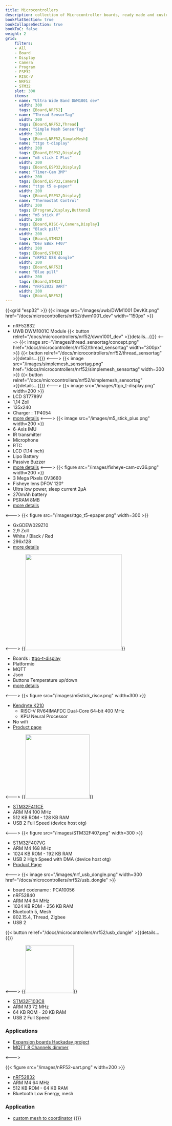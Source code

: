 ```yaml
---
title: Microcontrollers
description: collection of Microcontroller boards, ready made and custom made for ESP32, nRF52, STM32,...
bookFlatSection: true
bookCollapseSection: true
bookToC: false
weight: 2
grid:
    filters:
    - All
    - Board
    - Display
    - Camera
    - Program
    - ESP32
    - RISC-V
    - NRF52
    - STM32
    slot: 300
    items:
    - name: "Ultra Wide Band DWM1001 dev"
      width: 300
      tags: [Board,NRF52]
    - name: "Thread SensorTag"
      width: 200
      tags: [Board,NRF52,Thread]
    - name: "Simple Mesh SensorTag"
      width: 200
      tags: [Board,NRF52,SimpleMesh]
    - name: "ttgo t-display"
      width: 200
      tags: [Board,ESP32,Display]
    - name: "m5 stick C Plus"
      width: 200
      tags: [Board,ESP32,Display]
    - name: "Timer-Cam 3MP"
      width: 200
      tags: [Board,ESP32,Camera]
    - name: "ttgo t5 e-paper"
      width: 200
      tags: [Board,ESP32,Display]
    - name: "Thermostat Control"
      width: 200
      tags: [Program,Display,Buttons]
    - name: "m5 stick V"
      width: 200
      tags: [Board,RISC-V,Camera,Display]
    - name: "Black pill"
      width: 200
      tags: [Board,STM32]
    - name: "Dev EBox F407"
      width: 200
      tags: [Board,STM32]
    - name: "nRF52 USB dongle"
      width: 200
      tags: [Board,NRF52]
    - name: "Blue pill"
      width: 200
      tags: [Board,STM32]
    - name: "nRF52832 UART"
      width: 200
      tags: [Board,NRF52]
---
```

{{<grid "esp32" >}}
{{< image src="/images/uwb/DWM1001 DevKit.png" href="/docs/microcontrollers/nrf52/dwm1001_dev" width="150px" >}}
* nRF52832
* UWB DWM1001C Module
{{< button relref="/docs/microcontrollers/nrf52/dwm1001_dev" >}}details...{{</button>}}
<--->
{{< image src="/images/thread_sensortag/concept.png" href="/docs/microcontrollers/nrf52/thread_sensortag" width="300px" >}}
{{< button relref="/docs/microcontrollers/nrf52/thread_sensortag" >}}details...{{</button>}}
<--->
{{< image src="/images/simplemesh_sensortag.png" href="/docs/microcontrollers/nrf52/simplemesh_sensortag" width=300 >}}
{{< button relref="/docs/microcontrollers/nrf52/simplemesh_sensortag" >}}details...{{</button>}}
<--->
{{< image src="/images/ttgo_t-display.png" width=200 >}}
* LCD ST7789V
* 1,14 Zoll
* 135x240
* Charger : TP4054
* [more details](/docs/microcontrollers/esp32/ttgo-t-display)
<--->
{{< image src="/images/m5_stick_plus.png" width=200 >}}
* 6-Axis IMU
* IR transmitter
* Microphone
* RTC
* LCD (1.14 inch)
* Lipo Battery
* Passive Buzzer
* [more details](/docs/microcontrollers/esp32/m5stick-plus)
<--->
{{< figure src="/images/fisheye-cam-ov36.png" width=200 >}}
* 3 Mega Pixels OV3660
* Fisheye lens DFOV 120°
* Ultra low power, sleep current 2μA
* 270mAh battery
* PSRAM 8MB
* [more details](/docs/microcontrollers/esp32/fisheye-cam-ov36)

<--->
{{< figure src="/images/ttgo_t5-epaper.png" width=300 >}}
* GxGDEW029Z10
* 2,9 Zoll
* White / Black / Red
* 296x128
* [more details](/docs/microcontrollers/esp32/ttgo-t5-epaper)

<--->
{{<image src="/images/esp32/display-control-app-all-info.png" width=300 >}}
* Boards : [ttgo-t-display](/docs/microcontrollers/esp32/ttgo-t-display)
* Platformio
* MQTT
* Json
* Buttons Temperature up/down
* [more details](/docs/microcontrollers/esp32/ttgo-t-display/#thermostat-control)

<--->
{{< figure src="/images/m5stick_riscv.png" width=300 >}}
* [Kendryte K210](https://canaan.io/product/kendryteai)
    * RISC-V RV64IMAFDC Dual-Core 64-bit 400 MHz
    * KPU Neural Processor
* No wifi
* [Product page](https://m5stack.com/collections/m5-core/products/stickv)

<--->
{{<image src="/images/stm32_blackpill.png" height=200 >}}
* [STM32F411CE](https://www.st.com/en/microcontrollers-microprocessors/stm32f411ce.html)
* ARM M4 100 MHz
* 512 KB ROM - 128 KB RAM
* USB 2 Full Speed (device host otg)

<--->
{{< figure src="/images/STM32F407.png" width=300 >}}
* [STM32F407VG](https://www.st.com/en/microcontrollers-microprocessors/stm32f407vg.html)
* ARM M4 168 MHz
* 1024 KB ROM - 192 KB RAM
* USB 2 High Speed with DMA (device host otg)
* [Product Page](https://stm32-base.org/boards/STM32F407VGT6-STM32F4XX-M.html)

<--->
{{< image src="/images/nrf_usb_dongle.png" width=300 href="/docs/microcontrollers/nrf52/usb_dongle" >}}

* board codename : PCA10056
* nRF52840
* ARM M4 64 MHz
* 1024 KB ROM - 256 KB RAM
* Bluetooth 5, Mesh
* 802.15.4, Thread, Zigbee
* USB 2

{{< button relref="/docs/microcontrollers/nrf52/usb_dongle" >}}details...{{</button>}}

<--->
{{<image src="/images/stm32_bluepill.png" height=150 >}}
* [STM32F103C8](http://www.st.com/en/microcontrollers/stm32f103c8.html)
* ARM M3 72 MHz
* 64 KB ROM - 20 KB RAM
* USB 2 Full Speed

### Applications
* [Expansion boards Hackaday project](https://hackaday.io/project/21396-stm32-blue-pill-iot-expansion-boards)
* [MQTT 8 Channels dimmer](https://hackaday.io/project/28678-stm32-bluepill-x8-edison-bulbs-with-nrf-and-mqtt)

<--->


{{< figure src="/images/nRF52-uart.png" width=200 >}}
* [nRF52832](https://www.nordicsemi.com/Products/Low-power-short-range-wireless/nRF52832)
* ARM M4 64 MHz
* 512 KB ROM - 64 KB RAM
* Bluetooth Low Energy, mesh
### Application
* [custom mesh to coordinator](https://github.com/nRFMesh/nRF52_Mesh#04-uart-dongle)
{{</grid>}}
